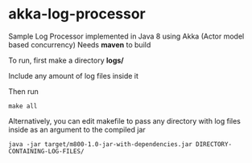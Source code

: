 # akka-log-processor

Sample Log Processor implemented in Java 8 using Akka (Actor model based concurrency)
Needs **maven** to build

To run, first make a directory **logs/**

Include any amount of log files inside it

Then run

```
make all
```

Alternatively, you can edit makefile to pass any directory with log files inside as an argument to the compiled jar

```
java -jar target/m800-1.0-jar-with-dependencies.jar DIRECTORY-CONTAINING-LOG-FILES/
```
